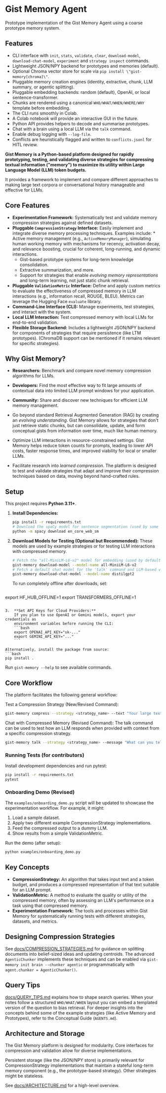 # Gist Memory Agent

Prototype implementation of the Gist Memory Agent using a coarse prototype memory system.

## Features

- CLI interface with `init`, `stats`, `validate`, `clear`, `download-model`,
  `download-chat-model`, `experiment` and `strategy inspect` commands.
- Lightweight JSON/NPY backend for prototypes and memories (default).
- Optional Chroma vector store for scale via ``pip install \"gist-memory[chroma]\"``.
- Pluggable memory creation engines (identity, extractive, chunk, LLM summary, or agentic splitting).
- Pluggable embedding backends: random (default), OpenAI, or local sentence-transformer.
- Chunks are rendered using a canonical ``WHO/WHAT/WHEN/WHERE/WHY`` template before embedding.
- The CLI runs smoothly in Colab.
- A Colab notebook will provide an interactive GUI in the future.
- Python API provides helpers to decode and summarise prototypes.
- Chat with a brain using a local LLM via the `talk` command.
- Enable debug logging with `--log-file`.
- Conflicts are heuristically flagged and written to `conflicts.jsonl` for
  HITL review.


**Gist Memory is a Python-based platform designed for rapidly prototyping, testing, and validating diverse strategies for compressing textual information ("memory") to maximize its utility within Large Language Model (LLM) token budgets.**

It provides a framework to implement and compare different approaches to making large text corpora or conversational history manageable and effective for LLMs.

## Core Features

* **Experimentation Framework:** Systematically test and validate memory compression strategies against defined datasets.
* **Pluggable `CompressionStrategy` Interface:** Easily implement and integrate diverse memory processing techniques. Examples include:
        * Active memory management (e.g., `ActiveMemoryManager`), simulating human working memory with mechanisms for recency, activation decay, and relevance boosting, crucial for coherent, long-running, and dynamic interactions.
    * Gist-based prototype systems for long-term knowledge consolidation.
    * Extractive summarization, and more.
    * Support for strategies that enable *evolving memory representations* and long-term learning, not just static chunk retrieval.
* **Pluggable `ValidationMetric` Interface:** Define and apply custom metrics to evaluate the effectiveness of compressed memory in LLM interactions (e.g., information recall, ROUGE, BLEU). Metrics can leverage the Hugging Face `evaluate` library.
* **Command-Line Interface (CLI):** Manage experiments, test strategies, and interact with the system.
* **Local LLM Interaction:** Test compressed memory with local LLMs for end-to-end validation.
* **Flexible Storage Backend:** Includes a lightweight JSON/NPY backend for components of strategies that require persistence (like LTM prototypes). (ChromaDB support can be mentioned if it remains relevant for specific strategies).

## Why Gist Memory?

* **Researchers:** Benchmark and compare novel memory compression algorithms for LLMs.
* **Developers:** Find the most effective way to fit large amounts of contextual data into limited LLM prompt windows for your application.
* **Community:** Share and discover new techniques for efficient LLM memory management.

* Go beyond standard Retrieval Augmented Generation (RAG) by creating an *evolving understanding*. Gist Memory allows for strategies that don't just retrieve static chunks, but can consolidate, update, and form conceptual gists from information over time, much like human memory.
* Optimize LLM interactions in resource-constrained settings. Gist Memory helps reduce token counts for prompts, leading to lower API costs, faster response times, and improved viability for local or smaller LLMs.
* Facilitate research into *learned compression*. The platform is designed to test and validate strategies that adapt and improve their compression techniques based on data, moving beyond hand-crafted rules.
## Setup

This project requires **Python 3.11+**.

1.  **Install Dependencies:**
    ```bash
    pip install -r requirements.txt
    # Download the spaCy model for sentence segmentation (used by some strategies/chunkers)
    python -m spacy download en_core_web_sm
    ```

2.  **Download Models for Testing (Optional but Recommended):**
    These models are used by example strategies or for testing LLM interactions with compressed memory.
    ```bash
    # Fetch the "all-MiniLM-L6-v2" model for embedding (used by default LTM components)
    gist-memory download-model --model-name all-MiniLM-L6-v2
    # Fetch a default chat model for the 'talk' command and LLM-based validation
    gist-memory download-chat-model --model-name distilgpt2
    ```
    To run completely offline after downloads, set:
    ```
export HF_HUB_OFFLINE=1
export TRANSFORMERS_OFFLINE=1
```

3.  **Set API Keys for Cloud Providers:**
    If you plan to use OpenAI or Gemini models, export your credentials as
    environment variables before running the CLI:
    ```bash
    export OPENAI_API_KEY="sk-..."
    export GEMINI_API_KEY="..."
    ```

Alternatively, install the package from source:
```bash
pip install .
```
Run `gist-memory --help` to see available commands.

## Core Workflow
The platform facilitates the following general workflow:



Test a Compression Strategy (New/Revised Command):
```bash
gist-memory compress --strategy <strategy_name> --text "Your large text here..." --budget 500
```

Chat with Compressed Memory (Revised Command): The talk command can be used to test how an LLM responds when provided with context from a specific compression strategy.
```bash
gist-memory talk --strategy <strategy_name> --message "What can you tell me based on the compressed context?"
```

### Running Tests (for contributors)
Install development dependencies and run pytest:
```bash
pip install -r requirements.txt
pytest
```

### Onboarding Demo (Revised)
The `examples/onboarding_demo.py` script will be updated to showcase the experimentation workflow. For example, it might:

1. Load a sample dataset.
2. Apply two different example CompressionStrategy implementations.
3. Feed the compressed output to a dummy LLM.
4. Show results from a simple ValidationMetric.

Run the demo (after setup):
```bash
python examples/onboarding_demo.py
```

## Key Concepts

* **CompressionStrategy:** An algorithm that takes input text and a token budget, and produces a compressed representation of that text suitable for an LLM prompt.
* **ValidationMetric:** A method to evaluate the quality or utility of the compressed memory, often by assessing an LLM's performance on a task using that compressed memory.
* **Experimentation Framework:** The tools and processes within Gist Memory for systematically running tests with different strategies, datasets, and metrics.

## Designing Compression Strategies

See [docs/COMPRESSION_STRATEGIES.md](docs/COMPRESSION_STRATEGIES.md) for guidance on splitting documents into belief-sized ideas and updating centroids. The advanced `AgenticChunker` implements these techniques and can be enabled via `gist-memory init brain --chunker agentic` or programmatically with `agent.chunker = AgenticChunker()`.

## Query Tips

[docs/QUERY_TIPS.md](docs/QUERY_TIPS.md) explains how to shape search queries. When your notes follow a structured `WHO/WHAT/WHEN` layout you can embed a templated version of the question to bias retrieval.
For deeper insights into the concepts behind some of the example strategies (like Active Memory and Prototypes), refer to the Conceptual Guide (`AGENTS.md`).

## Architecture and Storage

The Gist Memory platform is designed for modularity. Core interfaces for compression and validation allow for diverse implementations.

Persistent storage (like the JSON/NPY store) is primarily relevant for CompressionStrategy implementations that maintain a stateful long-term memory component (e.g., the prototype-based strategy). Other strategies might be stateless.

See [docs/ARCHITECTURE.md](docs/ARCHITECTURE.md) for a high-level overview.

